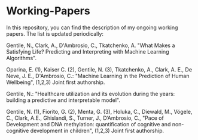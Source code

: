 # Working-Papers
In this repository, you can find the description of my ongoing working papers. The list is updated periodically:

Gentile, N., Clark, A., D'Ambrosio, C., Tkatchenko, A. "What Makes a Satisfying Life? Predicting and Interpreting with Machine Learning Algorithms".

Oparina, E. (1), Kaiser C. (2), Gentile, N. (3), Tkatchenko, A., Clark, A. E., De Neve, J. E., D'Ambrosio, C.: "Machine Learning in the Prediction of Human Wellbeing", (1,2,3) Joint first authorship.

Gentile, N.: "Healthcare utilization and its evolution during the years: building a predictive and interpretable model".

Gentile, N. (1), Fiorito, G. (2), Menta, G. (3), Holuka, C., Diewald, M., Vögele, C., Clark, A.E., Ghislandi, S., Turner, J., D’Ambrosio, C., "Pace of Development and DNA methylation: quantification of cognitive and non-cognitive development in children", (1,2,3) Joint first authorship.
